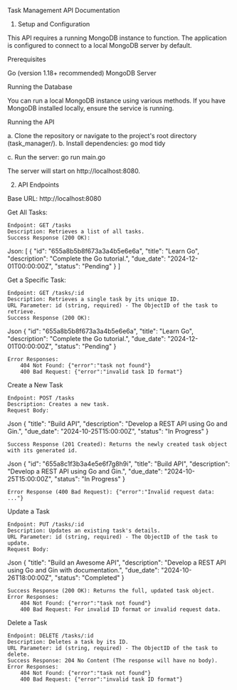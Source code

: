 Task Management API Documentation

1. Setup and Configuration

This API requires a running MongoDB instance to function. The application is configured to connect to a local MongoDB server by default.

Prerequisites

Go (version 1.18+ recommended)
MongoDB Server

Running the Database

You can run a local MongoDB instance using various methods. If you have MongoDB installed locally, ensure the service is running.

Running the API

a. Clone the repository or navigate to the project's root directory (task_manager/).
b. Install dependencies:
                        go mod tidy


c. Run the server:
                    go run main.go

The server will start on http://localhost:8080.

2. API Endpoints

Base URL: http://localhost:8080

Get All Tasks:

    Endpoint: GET /tasks
    Description: Retrieves a list of all tasks.
    Success Response (200 OK):
Json:
[
  {
    "id": "655a8b5b8f673a3a4b5e6e6a",
    "title": "Learn Go",
    "description": "Complete the Go tutorial.",
    "due_date": "2024-12-01T00:00:00Z",
    "status": "Pending"
  }
]

Get a Specific Task:

    Endpoint: GET /tasks/:id
    Description: Retrieves a single task by its unique ID.
    URL Parameter: id (string, required) - The ObjectID of the task to retrieve.
    Success Response (200 OK):
Json
{
  "id": "655a8b5b8f673a3a4b5e6e6a",
  "title": "Learn Go",
  "description": "Complete the Go tutorial.",
  "due_date": "2024-12-01T00:00:00Z",
  "status": "Pending"
}

    Error Responses:
        404 Not Found: {"error":"task not found"}
        400 Bad Request: {"error":"invalid task ID format"}

Create a New Task

    Endpoint: POST /tasks
    Description: Creates a new task.
    Request Body:
Json
{
    "title": "Build API",
    "description": "Develop a REST API using Go and Gin.",
    "due_date": "2024-10-25T15:00:00Z",
    "status": "In Progress"
}

    Success Response (201 Created): Returns the newly created task object with its generated id.
Json
{
  "id": "655a8c1f3b3a4e5e6f7g8h9i",
  "title": "Build API",
  "description": "Develop a REST API using Go and Gin.",
  "due_date": "2024-10-25T15:00:00Z",
  "status": "In Progress"
}

    Error Response (400 Bad Request): {"error":"Invalid request data: ..."}

Update a Task

    Endpoint: PUT /tasks/:id
    Description: Updates an existing task's details.
    URL Parameter: id (string, required) - The ObjectID of the task to update.
    Request Body:
Json
{
    "title": "Build an Awesome API",
    "description": "Develop a REST API using Go and Gin with documentation.",
    "due_date": "2024-10-26T18:00:00Z",
    "status": "Completed"
}

    Success Response (200 OK): Returns the full, updated task object.
    Error Responses:
        404 Not Found: {"error":"task not found"}
        400 Bad Request: For invalid ID format or invalid request data.

Delete a Task

    Endpoint: DELETE /tasks/:id
    Description: Deletes a task by its ID.
    URL Parameter: id (string, required) - The ObjectID of the task to delete.
    Success Response: 204 No Content (The response will have no body).
    Error Responses:
        404 Not Found: {"error":"task not found"}
        400 Bad Request: {"error":"invalid task ID format"}